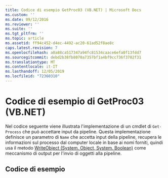 ```yaml
---
title: Codice di esempio GetProc03 (VB.NET) | Microsoft Docs
ms.custom: ''
ms.date: 09/12/2016
ms.reviewer: ''
ms.suite: ''
ms.tgt_pltfrm: ''
ms.topic: article
ms.assetid: ff94c452-d4ec-4492-ac20-61ad52f8ae8c
caps.latest.revision: 7
ms.openlocfilehash: a0a88ca517347a94fc81534caace6efa0f13fdd7
ms.sourcegitcommit: debd2b38fb8070a7357bf1a4bf9cc736f3702f31
ms.translationtype: MT
ms.contentlocale: it-IT
ms.lasthandoff: 12/05/2019
ms.locfileid: "72360310"
---
```

# <a name="getproc03-vbnet-sample-code"></a>Codice di esempio di GetProc03 (VB.NET)

Nel codice seguente viene illustrata l'implementazione di un cmdlet di `Get-Process` che può accettare input da pipeline. Questa implementazione definisce un parametro di `Name` che accetta input della pipeline, recupera le informazioni sul processo dal computer locale in base ai nomi forniti, quindi usa il metodo [WriteObject (System. Object, System. Boolean)](/dotnet/api/system.management.automation.cmdlet.writeobject?view=pscore-6.2.0#System_Management_Automation_Cmdlet_WriteObject_System_Object_System_Boolean_) come meccanismo di output per l'invio di oggetti alla pipeline.

## <a name="code-sample"></a>Codice di esempio

<!-- TODO!!!: review snippet reference  [!CODE [Msh_samplesgetproc03#getproc03vbAll](Msh_samplesgetproc03#getproc03vbAll)]  -->
